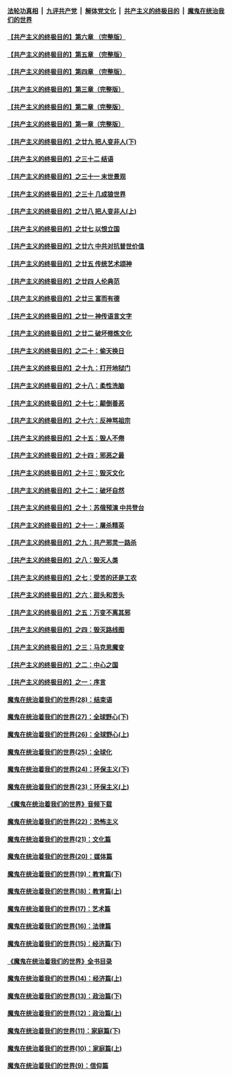 ####  [法轮功真相](../../../../basic/blob/master/README.md?t=05300431) &nbsp;|&nbsp; [九评共产党](../../../../9ping.md/blob/master/README.md?t=05300431) &nbsp;|&nbsp; [解体党文化](../../../../jtdwh.md/blob/master/README.md?t=05300431)  &nbsp;|&nbsp; [共产主义的终极目的](../../../../gczydzjmd.md/blob/master/README.md?t=05300431) &nbsp;|&nbsp; [魔鬼在统治我们的世界](../../../../mgztzwmdsj.md/blob/master/README.md?t=05300431) 

#### [【共产主义的终极目的】第六章 （完整版）](../pages/nsc422/n11428913.md?t=05300431) 

#### [【共产主义的终极目的】第五章 （完整版）](../pages/nsc422/n11428912.md?t=05300431) 

#### [【共产主义的终极目的】第四章 （完整版）](../pages/nsc422/n11428907.md?t=05300431) 

#### [【共产主义的终极目的】第三章（完整版）](../pages/nsc422/n11428848.md?t=05300431) 

#### [【共产主义的终极目的】第二章（完整版）](../pages/nsc422/n11428831.md?t=05300431) 

#### [【共产主义的终极目的】第一章（完整版）](../pages/nsc422/n11417651.md?t=05300431) 

#### [【共产主义的终极目的】之廿九 把人变非人(下)](../pages/nsc422/n11344140.md?t=05300431) 

#### [【共产主义的终极目的】之三十二 结语](../pages/nsc422/n11360535.md?t=05300431) 

#### [【共产主义的终极目的】之三十一 末世景观](../pages/nsc422/n11351129.md?t=05300431) 

#### [【共产主义的终极目的】之三十 几成狼世界](../pages/nsc422/n11348280.md?t=05300431) 

#### [【共产主义的终极目的】之廿八 把人变非人(上)](../pages/nsc422/n11340492.md?t=05300431) 

#### [【共产主义的终极目的】之廿七 以恨立国](../pages/nsc422/n11336944.md?t=05300431) 

#### [【共产主义的终极目的】之廿六 中共对抗普世价值](../pages/nsc422/n11324785.md?t=05300431) 

#### [【共产主义的终极目的】之廿五 传统艺术颂神](../pages/nsc422/n11296396.md?t=05300431) 

#### [【共产主义的终极目的】之廿四 人伦典范](../pages/nsc422/n11296397.md?t=05300431) 

#### [【共产主义的终极目的】之廿三 富而有德](../pages/nsc422/n11283598.md?t=05300431) 

#### [【共产主义的终极目的】之廿一 神传语言文字](../pages/nsc422/n11263265.md?t=05300431) 

#### [【共产主义的终极目的】之廿二 破坏修炼文化](../pages/nsc422/n11245728.md?t=05300431) 

#### [【共产主义的终极目的】之二十：偷天换日](../pages/nsc422/n11238846.md?t=05300431) 

#### [【共产主义的终极目的】之十九：打开地狱门](../pages/nsc422/n11206376.md?t=05300431) 

#### [【共产主义的终极目的】之十八：柔性洗脑](../pages/nsc422/n11199994.md?t=05300431) 

#### [【共产主义的终极目的】之十七：颠倒善恶](../pages/nsc422/n11179782.md?t=05300431) 

#### [【共产主义的终极目的】之十六：反神骂祖宗](../pages/nsc422/n11166798.md?t=05300431) 

#### [【共产主义的终极目的】之十五：毁人不倦](../pages/nsc422/n11166792.md?t=05300431) 

#### [【共产主义的终极目的】之十四：邪恶之最](../pages/nsc422/n11150249.md?t=05300431) 

#### [【共产主义的终极目的】之十三：毁灭文化](../pages/nsc422/n11135227.md?t=05300431) 

#### [【共产主义的终极目的】之十二：破坏自然](../pages/nsc422/n11135214.md?t=05300431) 

#### [【共产主义的终极目的】之十：苏俄预演 中共登台](../pages/nsc422/n11118424.md?t=05300431) 

#### [【共产主义的终极目的】之十一：屠杀精英](../pages/nsc422/n11118442.md?t=05300431) 

#### [【共产主义的终极目的】之九：共产邪灵一路杀](../pages/nsc422/n11114139.md?t=05300431) 

#### [【共产主义的终极目的】之八：毁灭人类](../pages/nsc422/n11108503.md?t=05300431) 

#### [【共产主义的终极目的】之七：受苦的还是工农](../pages/nsc422/n11101809.md?t=05300431) 

#### [【共产主义的终极目的】之六：甜头和苦头](../pages/nsc422/n11096971.md?t=05300431) 

#### [【共产主义的终极目的】之五：万变不离其邪](../pages/nsc422/n11091285.md?t=05300431) 

#### [【共产主义的终极目的】之四：毁灭路线图](../pages/nsc422/n11086284.md?t=05300431) 

#### [【共产主义的终极目的】之三：马克思魔变](../pages/nsc422/n11061941.md?t=05300431) 

#### [【共产主义的终极目的】之二：中心之国](../pages/nsc422/n11047728.md?t=05300431) 

#### [【共产主义的终极目的】之一：序言](../pages/nsc422/n11086077.md?t=05300431) 

#### [魔鬼在统治着我们的世界(28)：结束语](../pages/nsc422/n10936246.md?t=05300431) 

#### [魔鬼在统治着我们的世界(27)：全球野心(下)](../pages/nsc422/n10928319.md?t=05300431) 

#### [魔鬼在统治着我们的世界(26)：全球野心(上)](../pages/nsc422/n10900318.md?t=05300431) 

#### [魔鬼在统治着我们的世界(25)：全球化](../pages/nsc422/n10788205.md?t=05300431) 

#### [魔鬼在统治着我们的世界(24)：环保主义(下)](../pages/nsc422/n10695307.md?t=05300431) 

#### [魔鬼在统治着我们的世界(23)：环保主义(上)](../pages/nsc422/n10688613.md?t=05300431) 

#### [《魔鬼在统治着我们的世界》音频下载](../pages/nsc422/n10635553.md?t=05300431) 

#### [魔鬼在统治着我们的世界(22)：恐怖主义](../pages/nsc422/n10614727.md?t=05300431) 

#### [魔鬼在统治着我们的世界(21)：文化篇](../pages/nsc422/n10597706.md?t=05300431) 

#### [魔鬼在统治着我们的世界(20)：媒体篇](../pages/nsc422/n10586579.md?t=05300431) 

#### [魔鬼在统治着我们的世界(19)：教育篇(下)](../pages/nsc422/n10564808.md?t=05300431) 

#### [魔鬼在统治着我们的世界(18)：教育篇(上)](../pages/nsc422/n10526970.md?t=05300431) 

#### [魔鬼在统治着我们的世界(17)：艺术篇](../pages/nsc422/n10499093.md?t=05300431) 

#### [魔鬼在统治着我们的世界(16)：法律篇](../pages/nsc422/n10485969.md?t=05300431) 

#### [魔鬼在统治着我们的世界(15)：经济篇(下)](../pages/nsc422/n10469975.md?t=05300431) 

#### [《魔鬼在统治着我们的世界》全书目录](../pages/nsc422/n10464261.md?t=05300431) 

#### [魔鬼在统治着我们的世界(14)：经济篇(上)](../pages/nsc422/n10457370.md?t=05300431) 

#### [魔鬼在统治着我们的世界(13)：政治篇(下)](../pages/nsc422/n10448270.md?t=05300431) 

#### [魔鬼在统治着我们的世界(12)：政治篇(上)](../pages/nsc422/n10444576.md?t=05300431) 

#### [魔鬼在统治着我们的世界(11)：家庭篇(下)](../pages/nsc422/n10440961.md?t=05300431) 

#### [魔鬼在统治着我们的世界(10)：家庭篇(上)](../pages/nsc422/n10435448.md?t=05300431) 

#### [魔鬼在统治着我们的世界(9)：信仰篇](../pages/nsc422/n10432159.md?t=05300431) 

